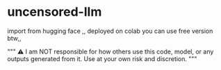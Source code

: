 # uncensored-llm
import from hugging face ,, deployed on colab you can  use free version btw,,

"""
⚠️ I am NOT responsible for how others use this code, model, or any outputs generated from it.
Use at your own risk and discretion.
"""

